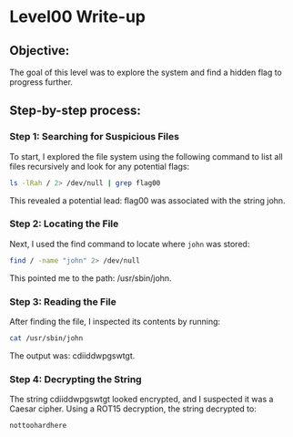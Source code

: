 # Level00 Write-up

## Objective:

The goal of this level was to explore the system and find a hidden flag to progress further.

## Step-by-step process:

### Step 1: Searching for Suspicious Files

To start, I explored the file system using the following command to list all files recursively and look for any potential flags:

```bash
ls -lRah / 2> /dev/null | grep flag00
```

This revealed a potential lead: flag00 was associated with the string john.

### Step 2: Locating the File

Next, I used the find command to locate where `john` was stored:

```bash
find / -name "john" 2> /dev/null
```

This pointed me to the path: /usr/sbin/john.

### Step 3: Reading the File

After finding the file, I inspected its contents by running:

```bash
cat /usr/sbin/john
```

The output was: cdiiddwpgswtgt.

### Step 4: Decrypting the String

The string cdiiddwpgswtgt looked encrypted, and I suspected it was a Caesar cipher. Using a ROT15 decryption, the string decrypted to:

`nottoohardhere`
